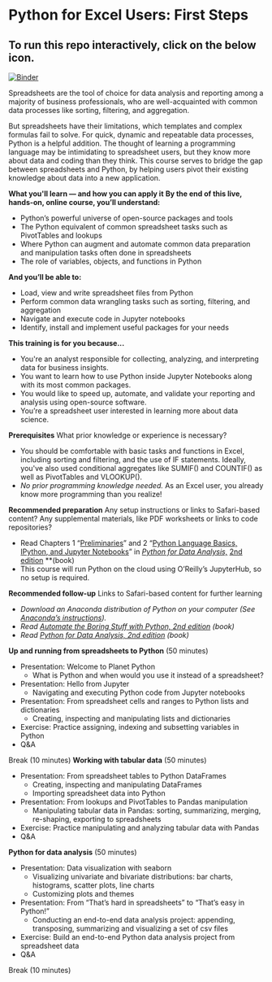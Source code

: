 <!---# This repo has been deprecated and moved to [O'Reilly's Binderhub repo](https://resources.oreilly.com/binderhub/python-for-excel-users-first-steps). --->

# Python for Excel Users: First Steps

## To run this repo interactively, click on the below icon. 
[![Binder](https://mybinder.org/badge_logo.svg)](https://mybinder.org/v2/gh/summerofgeorge/olt-python-for-excel-users/master)

Spreadsheets are the tool of choice for data analysis and reporting among a majority of business professionals, who are well-acquainted with common data processes like sorting, filtering, and aggregation. 

But spreadsheets have their limitations, which templates and complex formulas fail to solve. For quick, dynamic and repeatable data processes, Python is a helpful addition. The thought of learning a programming language may be intimidating to spreadsheet users, but they know more about data and coding than they think. 
This course serves to bridge the gap between spreadsheets and Python, by helping users pivot their existing knowledge about data into a new application.

**What you'll learn — and how you can apply it**
**By the end of this live, hands-on, online course, you’ll understand:**

- Python’s powerful universe of open-source packages and tools
- The Python equivalent of common spreadsheet tasks such as PivotTables and lookups 
- Where Python can augment and automate common data preparation and manipulation tasks often done in spreadsheets
- The role of variables, objects, and functions in Python 

**And you’ll be able to:**

- Load, view and write spreadsheet files from Python
- Perform common data wrangling tasks such as sorting, filtering, and aggregation
- Navigate and execute code in Jupyter notebooks
- Identify, install and implement useful packages for your needs

**This training is for you because...**

- You're an analyst responsible for collecting, analyzing, and interpreting data for business insights.
- You want to learn how to use Python inside Jupyter Notebooks along with its most common packages.
- You would like to speed up, automate, and validate your reporting and analysis using open-source software.
- You’re a spreadsheet user interested in learning more about data science.

**Prerequisites**  What prior knowledge or experience is necessary?

- You should be comfortable with basic tasks and functions in Excel, including sorting and filtering, and the use of IF statements. Ideally, you've also used conditional aggregates like SUMIF() and COUNTIF() as well as PivotTables and VLOOKUP().  
- *No prior programming knowledge needed.* As an Excel user, you already know more programming than you realize! 

**Recommended preparation**  Any setup instructions or links to Safari-based content? Any supplemental materials, like PDF worksheets or links to code repositories?

- Read Chapters 1 “[Preliminaries](https://learning.oreilly.com/library/view/python-for-data/9781491957653/ch01.html#intro)” and 2 “[Python Language Basics, IPython, and Jupyter Notebooks](https://learning.oreilly.com/library/view/python-for-data/9781491957653/ch02.html#intro-python-environment)” in [*Python for Data Analysis,*](https://learning.oreilly.com/library/view/python-for-data/9781491957653/) [2nd edition](https://learning.oreilly.com/library/view/python-for-data/9781491957653/) **(book)
- This course will run Python on the cloud using O’Reilly’s JupyterHub, so no setup is required.

**Recommended follow-up**  Links to Safari-based content for further learning

- *Download an Anaconda distribution of Python on your computer (See* [*Anaconda’s instructions*](https://www.anaconda.com/products/individual)*).*
- *Read* [*Automate the Boring Stuff with Python, 2nd edition*](https://learning.oreilly.com/library/view/automate-the-boring/9781098122584/) *(book)*
- *Read* [*Python for Data Analysis, 2nd edition*](https://learning.oreilly.com/library/view/python-for-data/9781491957653/) *(book)*



**Up and running from spreadsheets to Python** (50 minutes)

- Presentation: Welcome to Planet Python
    - What is Python and when would you use it instead of a spreadsheet?
- Presentation: Hello from Jupyter
    - Navigating and executing Python code from Jupyter notebooks
- Presentation: From spreadsheet cells and ranges to Python lists and dictionaries
    - Creating, inspecting and manipulating lists and dictionaries
- Exercise: Practice assigning, indexing and subsetting variables in Python
- Q&A

Break (10 minutes)
**Working with tabular data** (50 minutes)

- Presentation: From spreadsheet tables to Python DataFrames
    - Creating, inspecting and manipulating DataFrames
    - Importing spreadsheet data into Python
- Presentation: From lookups and PivotTables to Pandas manipulation
    - Manipulating tabular data in Pandas: sorting, summarizing, merging, re-shaping, exporting to spreadsheets
- Exercise:  Practice manipulating and analyzing tabular data with Pandas
- Q&A

**Python for data analysis** (50 minutes)
        

- Presentation: Data visualization with seaborn
    - Visualizing univariate and bivariate distributions: bar charts, histograms, scatter plots, line charts
    - Customizing plots and themes
- Presentation: From “That’s hard in spreadsheets” to “That’s easy in Python!”
    - Conducting an end-to-end data analysis project: appending, transposing, summarizing and visualizing a set of csv files
- Exercise:  Build an end-to-end Python data analysis project from spreadsheet data
- Q&A

Break (10 minutes) 



 
